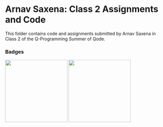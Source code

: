 # Arnav Saxena: Class 2 Assignments and Code
This folder contains code and assignments submitted by Arnav Saxena in Class 2 of the Q-Programming Summer of Qode.
### Badges
<img src="/badges/attendance.png" width="200px" height="200px">  <img src="/badges/assignment.png" width="200px" height="200px">